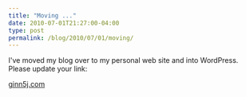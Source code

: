 ```yaml
---
title: "Moving ..."
date: 2010-07-01T21:27:00-04:00
type: post
permalink: /blog/2010/07/01/moving/
---
```

I've moved my blog over to my personal web site and into WordPress. Please update your link:

[ginn5j.com](https://ginn5j.com/)
